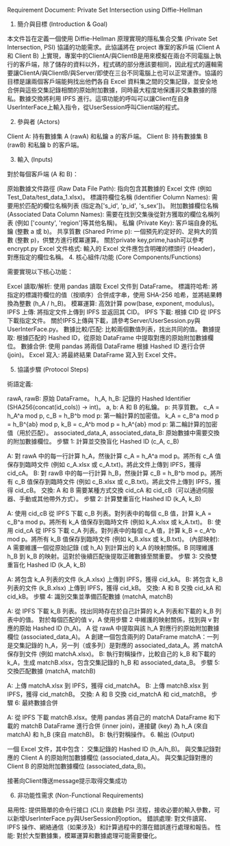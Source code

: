 Requirement Document: Private Set Intersection using Diffie-Hellman
1. 簡介與目標 (Introduction & Goal)

本文件旨在定義一個使用 Diffie-Hellman 原理實現的隱私集合交集 (Private Set Intersection, PSI) 協議的功能需求。此協議將在 project 專案的客戶端 (Client A 和 Client B) 上實現，專案中的ClientA/與ClientB是用來模擬在兩台不同電腦上執行的客戶端，除了儲存的資料以外，程式碼的部分應該要相同，因此程式的邏輯需要讓ClientA/與ClientB/與Server/即使在三台不同電腦上也可以正常運作。協議的目標是讓兩個客戶端能夠找出他們各自 Excel 資料集之間的交集記錄，並安全地合併與這些交集記錄相關的原始附加數據，同時最大程度地保護非交集數據的隱私。數據交換將利用 IPFS 進行。這項功能的呼叫可以讓Client在自身UserInterFace上輸入指令，從UserSession呼叫Client端的程式。

2. 參與者 (Actors)

Client A: 持有數據集 A (rawA) 和私鑰 a 的客戶端。
Client B: 持有數據集 B (rawB) 和私鑰 b 的客戶端。

3. 輸入 (Inputs)

對於每個客戶端 (A 和 B)：

原始數據文件路徑 (Raw Data File Path): 指向包含其數據的 Excel 文件 (例如 Test_Data/test_data_1.xlsx)。
標識符欄位名稱 (Identifier Column Names): 需要用於匹配的欄位名稱列表 (指定為['s_id', 'p_id', 's_sex'])。
附加數據欄位名稱 (Associated Data Column Names): 需要在找到交集後從對方獲取的欄位名稱列表 (例如 ['county', 'region']等其他名稱)。
私鑰 (Private Key): 客戶端自身的私鑰 (整數 a 或 b)。
共享質數 (Shared Prime p): 一個預先約定好的、足夠大的質數 (整數 p)，供雙方進行模冪運算。
關於private key,prime,hash可以參考encrypt.py
Excel 文件格式: 輸入的 Excel 文件應包含明確的標頭行 (Header)，對應指定的欄位名稱。
4. 核心組件/功能 (Core Components/Functions)

需要實現以下核心功能：

Excel 讀取/解析: 使用 pandas 讀取 Excel 文件到 DataFrame。
標識符哈希: 將指定的標識符欄位的值（按順序）合併成字串，使用 SHA-256 哈希，並將結果轉換為整數 (h_A / h_B)。
模冪運算: 高效計算 pow(base, exponent, modulus)。
IPFS 上傳: 將指定文件上傳到 IPFS 並返回其 CID。
IPFS 下載: 根據 CID 從 IPFS 下載指定文件。
關於IPFS上傳與下載，請參考Server/UserSession.py與UserInterFace.py。
數據比較/匹配: 比較兩個數值列表，找出共同的值。
數據提取: 根據匹配的 Hashed ID，從原始 DataFrame 中提取對應的原始附加數據欄位。
數據合併: 使用 pandas 將兩個 DataFrame 根據 Hashed ID 進行合併 (join)。
Excel 寫入: 將最終結果 DataFrame 寫入到 Excel 文件。

5. 協議步驟 (Protocol Steps)

術語定義:

rawA, rawB: 原始 DataFrame。
h_A, h_B: 記錄的 Hashed Identifier (SHA256(concat(id_cols)) -> int)。
a, b: A 和 B 的私鑰。
p: 共享質數。
c_A = h_A^a mod p, c_B = h_B^b mod p: 第一輪計算的加密值。
k_A = c_B^a mod p = h_B^{ab} mod p, k_B = c_A^b mod p = h_A^{ab} mod p: 第二輪計算的加密值（用於匹配）。
associated_data_A, associated_data_B: 原始數據中需要交換的附加數據欄位。
步驟 1: 計算並交換盲化 Hashed ID (c_A, c_B)

A: 對 rawA 中的每一行計算 h_A，然後計算 c_A = h_A^a mod p。將所有 c_A 值保存到臨時文件 (例如 c_A.xlsx 或 c_A.txt)。將此文件上傳到 IPFS，獲得 cid_cA。
B: 對 rawB 中的每一行計算 h_B，然後計算 c_B = h_B^b mod p。將所有 c_B 值保存到臨時文件 (例如 c_B.xlsx 或 c_B.txt)。將此文件上傳到 IPFS，獲得 cid_cB。
交換: A 和 B 需要某種方式交換 cid_cA 和 cid_cB（可以通過伺服器、手動或其他帶外方式）。
步驟 2: 計算雙重盲化 Hashed ID (k_A, k_B)

A: 使用 cid_cB 從 IPFS 下載 c_B 列表。對列表中的每個 c_B 值，計算 k_A = c_B^a mod p。將所有 k_A 值保存到臨時文件 (例如 k_A.xlsx 或 k_A.txt)。
B: 使用 cid_cA 從 IPFS 下載 c_A 列表。對列表中的每個 c_A 值，計算 k_B = c_A^b mod p。將所有 k_B 值保存到臨時文件 (例如 k_B.xlsx 或 k_B.txt)。
(內部映射): A 需要維護一個從原始記錄 (或 h_A) 到計算出的 k_A 的映射關係。B 同理維護 h_B 到 k_B 的映射。這對於後續匹配後提取正確數據至關重要。
步驟 3: 交換雙重盲化 Hashed ID (k_A, k_B)

A: 將包含 k_A 列表的文件 (k_A.xlsx) 上傳到 IPFS，獲得 cid_kA。
B: 將包含 k_B 列表的文件 (k_B.xlsx) 上傳到 IPFS，獲得 cid_kB。
交換: A 和 B 交換 cid_kA 和 cid_kB。
步驟 4: 識別交集並準備匹配數據 (matchA, matchB)

A: 從 IPFS 下載 k_B 列表。找出同時存在於自己計算的 k_A 列表和下載的 k_B 列表中的值。
對於每個匹配的值 v，A 使用步驟 2 中維護的映射關係，找到與 v 對應的原始 Hashed ID (h_A)。
A 從 rawA 中提取與該 h_A 對應行的原始附加數據欄位 (associated_data_A)。
A 創建一個包含兩列的 DataFrame matchA：一列是交集記錄的 h_A，另一列（或多列）是對應的 associated_data_A。將 matchA 保存到文件 (例如 matchA.xlsx)。
B: 執行對稱操作，比較自己的 k_B 和下載的 k_A，生成 matchB.xlsx，包含交集記錄的 h_B 和 associated_data_B。
步驟 5: 交換匹配數據 (matchA, matchB)

A: 上傳 matchA.xlsx 到 IPFS，獲得 cid_matchA。
B: 上傳 matchB.xlsx 到 IPFS，獲得 cid_matchB。
交換: A 和 B 交換 cid_matchA 和 cid_matchB。
步驟 6: 最終數據合併

A: 從 IPFS 下載 matchB.xlsx。使用 pandas 將自己的 matchA DataFrame 和下載的 matchB DataFrame 進行合併 (inner join)，連接鍵 (key) 為 h_A (來自 matchA) 和 h_B (來自 matchB)。
B: 執行對稱操作。
6. 輸出 (Output)

一個 Excel 文件，其中包含：
交集記錄的 Hashed ID (h_A/h_B)。
與交集記錄對應的 Client A 的原始附加數據欄位 (associated_data_A)。
與交集記錄對應的 Client B 的原始附加數據欄位 (associated_data_B)。

接著向Client傳送message提示取得交集成功

6. 非功能性需求 (Non-Functional Requirements)

易用性: 提供簡單的命令行接口 (CLI) 來啟動 PSI 流程，接收必要的輸入參數，可以新增UserInterFace.py與UserSession的option。
錯誤處理: 對文件讀寫、IPFS 操作、網絡通信（如果涉及）和計算過程中的潛在錯誤進行處理和報告。
性能: 對於大型數據集，模冪運算和數據處理可能需要優化。